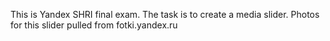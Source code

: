 This is Yandex SHRI final exam.
The task is to create a media slider.
Photos for this slider pulled from fotki.yandex.ru